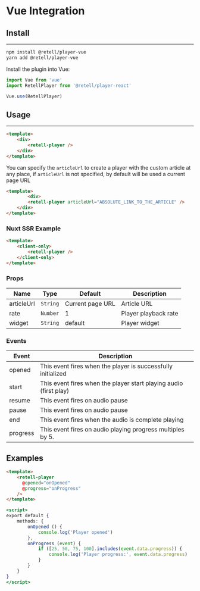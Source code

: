 # Vue Integration

## Install

---

```bash
npm install @retell/player-vue
yarn add @retell/player-vue
```

Install the plugin into Vue:

```jsx
import Vue from 'vue'
import RetellPlayer from '@retell/player-react'

Vue.use(RetellPlayer)
```

## Usage

---

```html
<template>
	<div>
		<retell-player />
	</div>
</template>
```

You can specify the `articleUrl` to create a player with the custom article at any place, if `articleUrl` is not specified, by default will be used a current page URL

```html
<template>
		<div>
	    <retell-player articleUrl="ABSOLUTE_LINK_TO_THE_ARTICLE" />
	</div>
</template>
```

### Nuxt SSR Example

```html
<template>
    <client-only>
        <retell-player />
    </client-only>
</template>
```

### Props

| Name | Type | Default | Description |
| --- | --- | --- | --- |
| articleUrl | `String` | Current page URL | Article URL |
| rate | `Number` | 1 | Player playback rate |
| widget | `String` | default | Player widget |

### Events

| Event | Description |
| --- | --- |
| opened | This event fires when the player is successfully initialized |
| start | This event fires when the player start playing audio (first play) |
| resume | This event fires on audio pause |
| pause | This event fires on audio pause |
| end | This event fires when the audio is complete playing |
| progress | This event fires on audio playing progress multiples by 5. |

## Examples

```html
<template>
	<retell-player
	  @opened="onOpened"
	  @progress="onProgress"
	/>
</template>
```

```jsx
<script>
export default {
	methods: {
		onOpened () {
			console.log('Player opened')
		},
		onProgress (event) {
			if ([25, 50, 75, 100].includes(event.data.progress)) {
				console.log('Player progress:', event.data.progress)
			}
		}
	}
}
</script>
```
